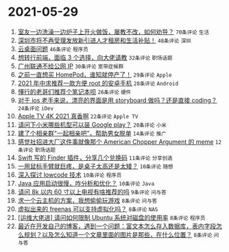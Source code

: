 # 2021-05-29

1. [室友一边洗澡一边炉子上开火做饭，屡教不改，如何劝导？](https://www.v2ex.com/t/779956) `70条评论` `生活`
1. [深圳市将不再受理发放新引进人才租房和生活补贴！](https://www.v2ex.com/t/779957) `48条评论` `深圳`
1. [云桌面问题](https://www.v2ex.com/t/779978) `46条评论` `程序员`
1. [想转行前端，面临 3 个选择，向大佬请教](https://www.v2ex.com/t/779994) `32条评论` `职场话题`
1. [广州联通不给公网 IP](https://www.v2ex.com/t/779995) `30条评论` `宽带症候群`
1. [之前一直想买 HomePod，谁知就停产了！](https://www.v2ex.com/t/779973) `29条评论` `Apple`
1. [2021 年中求推荐一款方便 root 的安卓手机](https://www.v2ex.com/t/780027) `28条评论` `Android`
1. [懂行的老哥们推荐个笔记本呗](https://www.v2ex.com/t/780043) `26条评论` `硬件`
1. [对于 ios 老手来说，漂亮的界面是用 storyboard 做吗？还是直接 coding？](https://www.v2ex.com/t/780009) `24条评论` `iDev`
1. [Apple TV 4K 2021 真香啊](https://www.v2ex.com/t/780078) `22条评论` `Apple TV`
1. [请问下小米哪些机型可以装 Google play？](https://www.v2ex.com/t/780014) `20条评论` `小米`
1. [建了个相亲群“一起相亲吧”，帮助男女脱单](https://www.v2ex.com/t/780060) `14条评论` `推广`
1. [感觉社招进大厂这件事就像那个 American Chopper Argument 的 meme](https://www.v2ex.com/t/780015) `12条评论` `职场话题`
1. [Swift 写的 Finder 插件，分享几个兑换码](https://www.v2ex.com/t/779984) `11条评论` `分享创造`
1. [一用鼠标手臂就巨疼，是桌子太高还是太矮？](https://www.v2ex.com/t/780087) `10条评论` `随想`
1. [深入探讨 lowcode 技术](https://www.v2ex.com/t/780005) `10条评论` `程序员`
1. [Java 应用启动很慢，咋分析和优化？](https://www.v2ex.com/t/779969) `10条评论` `Java`
1. [请问 8k 以内 60 寸以上电视有啥推荐的吗](https://www.v2ex.com/t/780030) `9条评论` `问与答`
1. [求一个云主机的方案，我想偷偷玩游戏](https://www.v2ex.com/t/780082) `8条评论` `问与答`
1. [虚拟出来的 freenas 可以支持虚拟化吗？](https://www.v2ex.com/t/780049) `8条评论` `NAS`
1. [[运维大佬进] 请问如何限制 Ubuntu 系统对磁盘的使用率](https://www.v2ex.com/t/780031) `8条评论` `程序员`
1. [最近在开发自己的博客，遇到一个问题：富文本怎么存入数据库，表内字段怎么规划？以及怎么知道一个文章里面的图片是那些，在什么位置？](https://www.v2ex.com/t/779993) `8条评论` `问与答`
